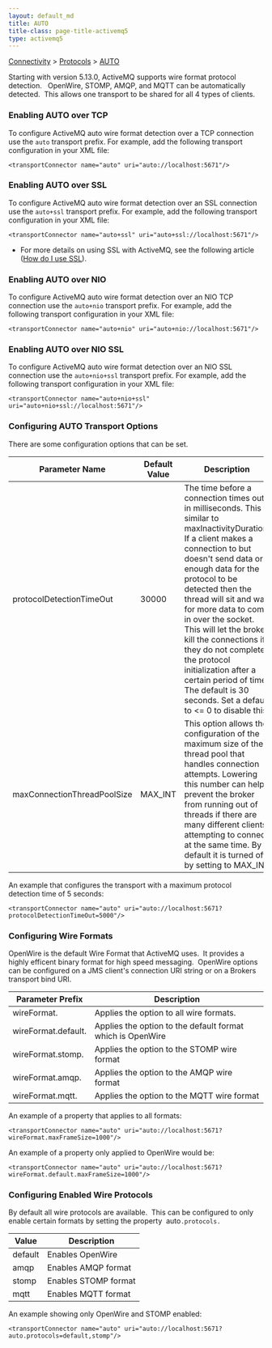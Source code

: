 ```yaml
---
layout: default_md
title: AUTO
title-class: page-title-activemq5
type: activemq5
---
```


[Connectivity](connectivity) > [Protocols](protocols) > [AUTO](auto)

Starting with version 5.13.0, ActiveMQ supports wire format protocol detection.   OpenWire, STOMP, AMQP, and MQTT can be automatically detected.  This allows one transport to be shared for all 4 types of clients.

### Enabling AUTO over TCP

To configure ActiveMQ auto wire format detection over a TCP connection use the `auto` transport prefix. For example, add the following transport configuration in your XML file:
```
<transportConnector name="auto" uri="auto://localhost:5671"/>
```
### Enabling AUTO over SSL

To configure ActiveMQ auto wire format detection over an SSL connection use the `auto+ssl` transport prefix. For example, add the following transport configuration in your XML file:
```
<transportConnector name="auto+ssl" uri="auto+ssl://localhost:5671"/>
```
*   For more details on using SSL with ActiveMQ, see the following article ([How do I use SSL](how-do-i-use-ssl)).

### Enabling AUTO over NIO

To configure ActiveMQ auto wire format detection over an NIO TCP connection use the `auto+nio` transport prefix. For example, add the following transport configuration in your XML file:
```
<transportConnector name="auto+nio" uri="auto+nio://localhost:5671"/>
```
### Enabling AUTO over NIO SSL

To configure ActiveMQ auto wire format detection over an NIO SSL connection use the `auto+nio+ssl` transport prefix. For example, add the following transport configuration in your XML file:
```
<transportConnector name="auto+nio+ssl" uri="auto+nio+ssl://localhost:5671"/>
```

### Configuring AUTO Transport Options

There are some configuration options that can be set.

Parameter Name|Default Value|Description
---|---|---
protocolDetectionTimeOut|30000|The time before a connection times out in milliseconds. This is similar to maxInactivityDuration. If a client makes a connection to but doesn't send data or enough data for the protocol to be detected then the thread will sit and wait for more data to come in over the socket. This will let the broker kill the connections if they do not complete the protocol initialization after a certain period of time. The default is 30 seconds. Set a default to <= 0 to disable this.
maxConnectionThreadPoolSize|MAX_INT|This option allows the configuration of the maximum size of the thread pool that handles connection attempts. Lowering this number can help prevent the broker from running out of threads if there are many different clients attempting to connect at the same time. By default it is turned off by setting to MAX_INT
  
An example that configures the transport with a maximum protocol detection time of 5 seconds:
```
<transportConnector name="auto" uri="auto://localhost:5671?protocolDetectionTimeOut=5000"/>
```

### Configuring Wire Formats

OpenWire is the default Wire Format that ActiveMQ uses.  It provides a highly efficent binary format for high speed messaging.  OpenWire options can be configured on a JMS client's connection URI string or on a Brokers transport bind URI.

Parameter Prefix|Description
---|---
wireFormat.|Applies the option to all wire formats.
wireFormat.default.|Applies the option to the default format which is OpenWire
wireFormat.stomp.|Applies the option to the STOMP wire format
wireFormat.amqp.|Applies the option to the AMQP wire format
wireFormat.mqtt.|Applies the option to the MQTT wire format

An example of a property that applies to all formats:
```
<transportConnector name="auto" uri="auto://localhost:5671?wireFormat.maxFrameSize=1000"/>
```
An example of a property only applied to OpenWire would be:
```
<transportConnector name="auto" uri="auto://localhost:5671?wireFormat.default.maxFrameSize=1000"/>
```

### Configuring Enabled Wire Protocols

By default all wire protocols are available.  This can be configured to only enable certain formats by setting the property  auto`.protocols.` 

Value|Description
---|---
default|Enables OpenWire
amqp|Enables AMQP format
stomp|Enables STOMP format
mqtt|Enables MQTT format

An example showing only OpenWire and STOMP enabled:
```
<transportConnector name="auto" uri="auto://localhost:5671?auto.protocols=default,stomp"/>
```
